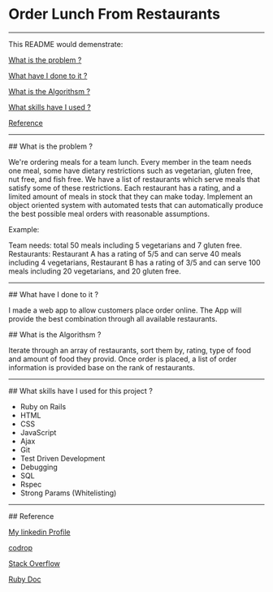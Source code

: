 # Order Lunch From Restaurants
---------------------------------------

This README would demenstrate:

[What is the problem ?](#problem)

[What have I done to it ?](#solution)

[What is the Algorithsm ?](#algorithsm)

[What skills have I used ?](#skills)

[Reference](#reference)

--------------------------------------

<a name="problem"/>
## What is the problem ?


We're ordering meals for a team lunch. Every member in the team needs one meal, some have dietary restrictions such as vegetarian, gluten free, nut free, and fish free. We have a list of restaurants which serve meals that satisfy some of these restrictions. Each restaurant has a rating, and a limited amount of meals in stock that they can make today. Implement an object oriented system with automated tests that can automatically produce the best possible meal orders with reasonable assumptions.

Example:
 
Team needs: total 50 meals including 5 vegetarians and 7 gluten free.
Restaurants: Restaurant A has a rating of 5/5 and can serve 40 meals including 4 vegetarians, 
Restaurant B has a rating of 3/5 and can serve 100 meals including 20 vegetarians, and 20 gluten free.

----------------------------------------------------

<a name="solution"/>
## What have I done to it ?

I made a web app to allow customers place order online. The App will provide the best combination through all available restaurants. 



<a name="algorithsm"/>
## What is the Algorithsm ?

Iterate through an array of restaurants, sort them by, rating, type of food and amount of food they provid. Once order is placed, a list of order information is provided base on the rank of restaurants. 

-------------

<a name="skills">
## What skills have I used for this project ?

- Ruby on Rails
- HTML
- CSS
- JavaScript
- Ajax
- Git
- Test Driven Development
- Debugging
- SQL
- Rspec
- Strong Params (Whitelisting)

-------------

<a name="reference"/>
## Reference

[My linkedin Profile](https://www.github.com/in/paulpliueit)

[codrop](https://tympanus.net/codrops/tag/navigation)

[Stack Overflow](http://stackoverflow.com/)

[Ruby Doc](http://guides.rubyonrails.org/active_record_validations.html)


